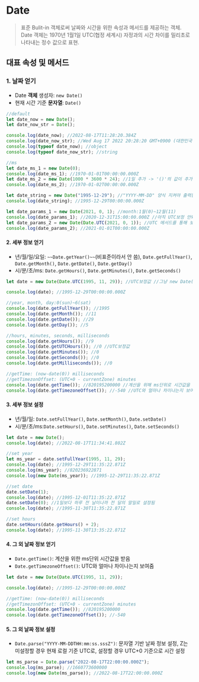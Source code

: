 # Date

> 표준 Bulit-in 객체로써 날짜와 시간을 위한 속성과 메서드를 제공하는 객체.  
> Date 객체는 1970년 1월1일 UTC(협정 세계시) 자정과의 시간 차이를 밀리초로 나타내는 정수 값으로 표현.

## 대표 속성 및 메서드

### 1. 날짜 얻기

- Date **객체** 생성자: `new Date()`
- 현재 시간 기준 **문자열**: `Date()`

```javascript
//default
let date_now = new Date();
let date_now_str = Date();

console.log(date_now); //2022-08-17T11:28:20.384Z
console.log(date_now_str); //Wed Aug 17 2022 20:28:20 GMT+0900 (대한민국 표준시)
console.log(typeof date_now); //object
console.log(typeof date_now_str); //string

//ms
let date_ms_1 = new Date(0);
console.log(date_ms_1); //1970-01-01T00:00:00.000Z
let date_ms_2 = new Date(1000 * 3600 * 24); //1일 추가 -> '()'의 값이 추가됨
console.log(date_ms_2); //1970-01-02T00:00:00.000Z

let date_string = new Date("1995-12-29"); //"YYYY-MM-DD" 양식 지켜야 출력됨
console.log(date_string); //1995-12-29T00:00:00.000Z

let date_params_1 = new Date(2021, 0, 1); //month:1월(0)~12월(11)
console.log(date_params_1); //2020-12-31T15:00:00.000Z //아직 UTC보정 안돼서 이상한 값 나옴
let date_params_2 = new Date(Date.UTC(2021, 0, 1)); //UTC 메서드를 통해 보정
console.log(date_params_2); //2021-01-01T00:00:00.000Z
```

#### 2. 세부 정보 얻기

- 년/월/일/요일: `~~Date.getYear()~~`(비표준이라서 안 씀), `Date.getFullYear()`, `Date.getMonth()`, `Date.getDate()`, `Date.getDay()`
- 시/분/초/ms: `Date.getHours()`, `Date.getMinutes()`, `Date.getSeconds()`

```javascript
let date = new Date(Date.UTC(1995, 11, 29)); //UTC보정값 //그냥 new Date();로 출력하면 조금 다르게 나옴

console.log(date); //1995-12-29T00:00:00.000Z

//year, month, day:0(sun)~6(sat)
console.log(date.getFullYear()); //1995
console.log(date.getMonth()); //11
console.log(date.getDate()); //29
console.log(date.getDay()); //5

//hours, minutes, seconds, milliseconds
console.log(date.getHours()); //9
console.log(date.getUTCHours()); //0 //UTC보정값
console.log(date.getMinutes()); //0
console.log(date.getSeconds()); //0
console.log(date.getMilliseconds()); //0

//getTime: (now-date(0)) milliseconds
//getTimezonOffset: (UTC+0 - currentZone) minutes
console.log(date.getTime()); //820195200000 //계산을 위해 ms단위로 시간값을 받음
console.log(date.getTimezoneOffset()); //-540 //UTC와 얼마나 차이나는지 보여줌
```

#### 3. 세부 정보 설정

- 년/월/일: `Date.setFullYear()`, `Date.setMonth()`, `Date.setDate()`
- 시/분/초/ms:`Date.setHours()`, `Date.setMinutes()`, `Date.setSeconds()`

```javascript
let date = new Date();
console.log(date); //2022-08-17T11:34:41.802Z

//set year
let ms_year = date.setFullYear(1995, 11, 29);
console.log(date); //1995-12-29T11:35:22.871Z
console.log(ms_year); //820236922871
console.log(new Date(ms_year)); //1995-12-29T11:35:22.871Z

//set date
date.setDate(1);
console.log(date); //1995-12-01T11:35:22.871Z
date.setDate(0); //1일보다 하루 전 날이나까 전 달의 말일로 설정됨
console.log(date); //1995-11-30T11:35:22.871Z

//set hours
date.setHours(date.getHours() + 2);
console.log(date); //1995-11-30T13:35:22.871Z
```

#### 4. 그 외 날짜 정보 얻기

- `Date.getTime()`: 계산을 위한 ms단위 시간값을 받음
- `Date.getTimezoneOffset()`: UTC와 얼마나 차이나는지 보여줌

```javascript
let date = new Date(Date.UTC(1995, 11, 29));

console.log(date); //1995-12-29T00:00:00.000Z

//getTime: (now-date(0)) milliseconds
//getTimezonOffset: (UTC+0 - currentZone) minutes
console.log(date.getTime()); //820195200000
console.log(date.getTimezoneOffset()); //-540
```

#### 5. 그 외 날짜 정보 설정

- `Date.parse("YYYY-MM-DDTHH:mm:ss.sssZ")`: 문자열 기반 날짜 정보 설정, Z는 미설정할 경우 현재 로컬 기준 UTC로, 설정할 경우 UTC+0 기준으로 시간 설정

```javascript
let ms_parse = Date.parse("2022-08-17T22:00:00.000Z");
console.log(ms_parse); //1660773600000
console.log(new Date(ms_parse)); //2022-08-17T22:00:00.000Z
```
